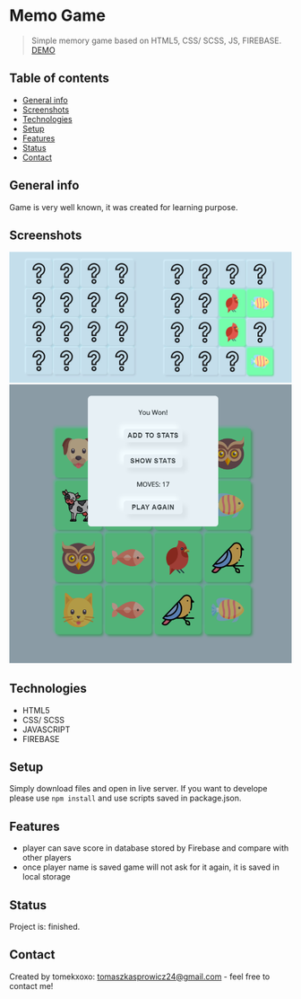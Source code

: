 # Memo Game
> Simple memory game based on HTML5, CSS/ SCSS, JS, FIREBASE.
>[DEMO](https://tomekxoxo.github.io/memoGame/)

## Table of contents
* [General info](#general-info)
* [Screenshots](#screenshots)
* [Technologies](#technologies)
* [Setup](#setup)
* [Features](#features)
* [Status](#status)
* [Contact](#contact)

## General info
Game is very well known, it was created for learning purpose.

## Screenshots
![Example screenshot](./sc-1.jpg)
![Example screenshot](./sc-2.png)
## Technologies
* HTML5
* CSS/ SCSS
* JAVASCRIPT
* FIREBASE

## Setup
Simply download files and open in live server.
If you want to develope please use `npm install` and use scripts saved in package.json.

## Features
* player can save score in database stored by Firebase and compare with other players
* once player name is saved game will not ask for it again, it is saved in local storage

## Status
Project is: finished.

## Contact
Created by tomekxoxo: <tomaszkasprowicz24@gmail.com> - feel free to contact me!
